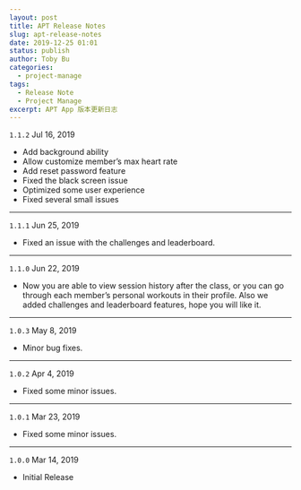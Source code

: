```yaml
---
layout: post
title: APT Release Notes
slug: apt-release-notes
date: 2019-12-25 01:01
status: publish
author: Toby Bu
categories: 
  - project-manage
tags: 
  - Release Note
  - Project Manage
excerpt: APT App 版本更新日志
---
```


`1.1.2` Jul 16, 2019
- Add background ability
- Allow customize member’s max heart rate
- Add reset password feature
- Fixed the black screen issue
- Optimized some user experience
- Fixed several small issues

---- 
`1.1.1` Jun 25, 2019 
- Fixed an issue with the challenges and leaderboard.

---- 
`1.1.0` Jun 22, 2019
- Now you are able to view session history after the class, or you can go through each member’s personal workouts in their profile. Also we added challenges and leaderboard features, hope you will like it.

---- 
`1.0.3` May 8, 2019
- Minor bug fixes.

---- 
`1.0.2` Apr 4, 2019
- Fixed some minor issues.

---- 
`1.0.1` Mar 23, 2019
- Fixed some minor issues.

---- 
`1.0.0` Mar 14, 2019
- Initial Release